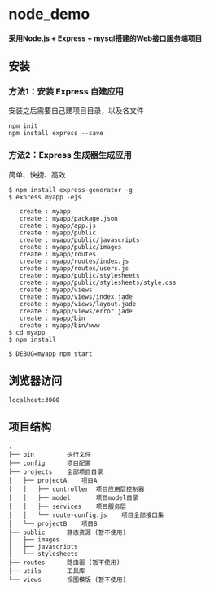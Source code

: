 # node_demo

#### 采用Node.js + Express + mysql搭建的Web接口服务端项目

## 安装

### 方法1：安装 Express 自建应用

安装之后需要自己建项目目录，以及各文件

``` 
npm init
npm install express --save

```
### 方法2：Express 生成器生成应用
简单、快捷、高效
           
``` 
$ npm install express-generator -g
$ express myapp -ejs

   create : myapp
   create : myapp/package.json
   create : myapp/app.js
   create : myapp/public
   create : myapp/public/javascripts
   create : myapp/public/images
   create : myapp/routes
   create : myapp/routes/index.js
   create : myapp/routes/users.js
   create : myapp/public/stylesheets
   create : myapp/public/stylesheets/style.css
   create : myapp/views
   create : myapp/views/index.jade
   create : myapp/views/layout.jade
   create : myapp/views/error.jade
   create : myapp/bin
   create : myapp/bin/www
$ cd myapp 
$ npm install

$ DEBUG=myapp npm start

```

## 浏览器访问

```
localhost:3000  
```

## 项目结构
```
.
├── bin         执行文件
├── config      项目配置
├── projects    全部项目目录
│   ├── projectA    项目A
│   │   ├── controller  项目应用层控制器
│   │   ├── model       项目model目录
│   │   ├── services    项目服务层
│   │   └── route-config.js    项目全部接口集
│   └── projectB    项目B
├── public      静态资源 (暂不使用)
│   ├── images
│   ├── javascripts
│   └── stylesheets
├── routes      路由器 (暂不使用)
├── utils       工具库
└── views       视图模版 (暂不使用)

```
